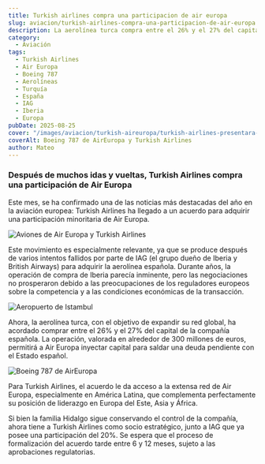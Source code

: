 ```yaml
---
title: Turkish airlines compra una participacion de air europa
slug: aviacion/turkish-airlines-compra-una-participacion-de-air-europa
description: La aerolínea turca compra entre el 26% y el 27% del capital de la aerolínea española.
category:
  - Aviación
tags: 
  - Turkish Airlines
  - Air Europa
  - Boeing 787
  - Aerolíneas
  - Turquía
  - España
  - IAG
  - Iberia
  - Europa
pubDate: 2025-08-25
cover: "/images/aviacion/turkish-aireuropa/turkish-airlines-presentara-una-oferta-por-air-europa-interior-635x358.jpg"
coverAlt: Boeing 787 de AirEuropa y Turkish Airlines
author: Mateo
---
```


### Después de muchos idas y vueltas, Turkish Airlines compra una participación de Air Europa

Este mes, se ha confirmado una de las noticias más destacadas del año en la aviación europea: Turkish Airlines ha llegado a un acuerdo para adquirir una participación minoritaria de Air Europa.

![Aviones de Air Europa y Turkish Airlines](/images/aviacion/turkish-aireuropa/acuerdo-turkish-airlinews-y-air-europa_4_732x400.jpeg)

Este movimiento es especialmente relevante, ya que se produce después de varios intentos fallidos por parte de IAG (el grupo dueño de Iberia y British Airways) para adquirir la aerolínea española. Durante años, la operación de compra de Iberia parecía inminente, pero las negociaciones no prosperaron debido a las preocupaciones de los reguladores europeos sobre la competencia y a las condiciones económicas de la transacción.

![Aeropuerto de Istambul](/images/aeropuertos/aeropuerto-ist2.webp)

Ahora, la aerolínea turca, con el objetivo de expandir su red global, ha acordado comprar entre el 26% y el 27% del capital de la compañía española. La operación, valorada en alrededor de 300 millones de euros, permitirá a Air Europa inyectar capital para saldar una deuda pendiente con el Estado español.

![Boeing 787 de AirEuropa](/images/aviacion/turkish-aireuropa/b787-aireuropa.jpg)

Para Turkish Airlines, el acuerdo le da acceso a la extensa red de Air Europa, especialmente en América Latina, que complementa perfectamente su posición de liderazgo en Europa del Este, Asia y África.

Si bien la familia Hidalgo sigue conservando el control de la compañía, ahora tiene a Turkish Airlines como socio estratégico, junto a IAG que ya posee una participación del 20%. Se espera que el proceso de formalización del acuerdo tarde entre 6 y 12 meses, sujeto a las aprobaciones regulatorias.
